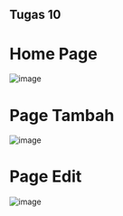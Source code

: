 ## Tugas 10

# Home Page
![image](https://github.com/satrioaryo/tugas10/assets/102373163/01708522-646f-438e-b463-0e08de59a451)

# Page Tambah
![image](https://github.com/satrioaryo/tugas10/assets/102373163/b749ae67-176c-4059-bcab-e274c596061a)

# Page Edit
![image](https://github.com/satrioaryo/tugas10/assets/102373163/d82ca793-fe13-49b5-86e3-c0dacfa8fbcd)

